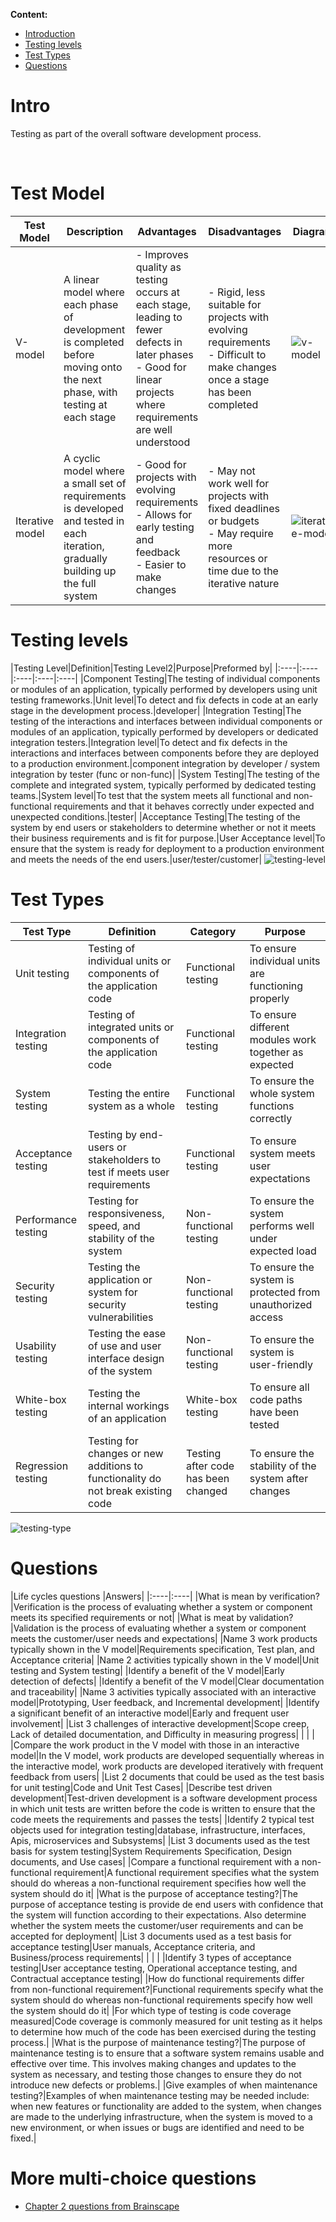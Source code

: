 **Content:**
 - [Introduction](#9)
 - [Testing levels](#2)
 - [Test Types](#3)
 - [Questions](#4)

# Intro
 <a id="9"></a>
Testing as part of the overall software development process.





     
     
<br>


# Test Model 
 <a id="1"></a>

|Test Model | Description | Advantages            | Disadvantages                 |Diagram|
|-----------|-------------|-----------------------|-------------------------------|-------|
| V-model | A linear model where each phase of development is completed before moving onto the next phase, with testing at each stage | - Improves quality as testing occurs at each stage, leading to fewer defects in later phases<br>- Good for linear projects where requirements are well understood | - Rigid, less suitable for projects with evolving requirements<br>- Difficult to make changes once a stage has been completed | ![v-model](https://www.tutorialscampus.com/sdlc/img/v-model.png "v-model")|
| Iterative model | A cyclic model where a small set of requirements is developed and tested in each iteration, gradually building up the full system | - Good for projects with evolving requirements<br>- Allows for early testing and feedback<br>- Easier to make changes | - May not work well for projects with fixed deadlines or budgets<br>- May require more resources or time due to the iterative nature | ![iterative-model](https://wishdesk.com/sites/default/files/inline-images/itterative-design-process.jpg "iterative-model")|


<!-- <img src="https://www.tutorialscampus.com/sdlc/img/v-model.png"  width="150" height="150"
     alt="v-model"
     style="float: left; margin-right: 10px;" />
<img src="https://www.researchgate.net/publication/338710620/figure/fig4/AS:849628610166790@1579578654482/SDLC-Iterative-Model-2.jpg"   
    width="350" height="150"
     alt="iterative-model"
     style=" margin-right: 10px;" /> -->

# Testing levels
 <a id="2"></a>
|Testing Level|Definition|Testing Level2|Purpose|Preformed by|
|:----|:----|:----|:----|:----|
|Component Testing|The testing of individual components or modules of an application, typically performed by developers using unit testing frameworks.|Unit level|To detect and fix defects in code at an early stage in the development process.|developer|
|Integration Testing|The testing of the interactions and interfaces between individual components or modules of an application, typically performed by developers or dedicated integration testers.|Integration level|To detect and fix defects in the interactions and interfaces between components before they are deployed to a production environment.|component integration by developer / system integration by tester (func or non-func)|
|System Testing|The testing of the complete and integrated system, typically performed by dedicated testing teams.|System level|To test that the system meets all functional and non-functional requirements and that it behaves correctly under expected and unexpected conditions.|tester|
|Acceptance Testing|The testing of the system by end users or stakeholders to determine whether or not it meets their business requirements and is fit for purpose.|User Acceptance level|To ensure that the system is ready for deployment to a production environment and meets the needs of the end users.|user/tester/customer|
![testing-level](https://www.softwaretestingclass.com/wp-content/uploads/2012/09/levels-of-testing.jpg "testing-level")

# Test Types
 <a id="3"></a>

| Test Type | Definition | Category | Purpose |
|-----------|------------|----------|---------|
| Unit testing | Testing of individual units or components of the application code | Functional testing | To ensure individual units are functioning properly |
| Integration testing | Testing of integrated units or components of the application code | Functional testing | To ensure different modules work together as expected |
| System testing | Testing the entire system as a whole | Functional testing | To ensure the whole system functions correctly |
| Acceptance testing | Testing by end-users or stakeholders to test if meets user requirements | Functional testing | To ensure system meets user expectations |
| Performance testing | Testing for responsiveness, speed, and stability of the system | Non-functional testing | To ensure the system performs well under expected load |
| Security testing | Testing the application or system for security vulnerabilities | Non-functional testing | To ensure the system is protected from unauthorized access |
| Usability testing | Testing the ease of use and user interface design of the system | Non-functional testing | To ensure the system is user-friendly |
| White-box testing | Testing the internal workings of an application | White-box testing | To ensure all code paths have been tested |
| Regression testing | Testing for changes or new additions to functionality do not break existing code | Testing after code has been changed | To ensure the stability of the system after changes |
![testing-type](https://qph.cf2.quoracdn.net/main-qimg-ad4946a45fa55aa801f397b2009371cc "testing-type")



# Questions 
<a id="4"></a>
|Life cycles questions |Answers|
|:----|:----|
|What is mean by verification?|Verification is the process of evaluating whether a system or component meets its specified requirements or not|
|What is meat by validation?|Validation is the process of evaluating whether a system or component meets the customer/user needs and expectations|
|Name 3 work products typically shown in the V model|Requirements specification, Test plan, and Acceptance criteria|
|Name 2 activities typically shown in the V model|Unit testing and System testing|
|Identify a benefit of the V model|Early detection of defects|
|Identify a benefit of the V model|Clear documentation and traceability|
|Name 3 activities typically associated with an interactive model|Prototyping, User feedback, and Incremental development|
|Identify a significant benefit of an interactive model|Early and frequent user involvement|
|List 3 challenges of interactive development|Scope creep, Lack of detailed documentation, and Difficulty in measuring progress|
| | |
|Compare the work product in the V model with those in an interactive model|In the V model, work products are developed sequentially whereas in the interactive model, work products are developed iteratively with frequent feedback from users|
|List 2 documents that could be used as the test basis for unit testing|Code and Unit Test Cases|
|Describe test driven development|Test-driven development is a software development process in which unit tests are written before the code is written to ensure that the code meets the requirements and passes the tests|
|Identify 2 typical test objects used for integration testing|database, infrastructure, interfaces, Apis, microservices and Subsystems|
|List 3 documents used as the test basis for system testing|System Requirements Specification, Design documents, and Use cases|
|Compare a functional requirement with a non-functional requirement|A functional requirement specifies what the system should do whereas a non-functional requirement specifies how well the system should do it|
|What is the purpose of acceptance testing?|The purpose of acceptance testing is provide de end users with confidence that the system will function according to their expectations. Also determine whether the system meets the customer/user requirements and can be accepted for deployment|
|List 3 documents used as a test basis for acceptance testing|User manuals, Acceptance criteria, and Business/process requirements|
| | |
|Identify 3 types of acceptance testing|User acceptance testing, Operational acceptance testing, and Contractual acceptance testing|
|How do functional requirements differ from non-functional requirement?|Functional requirements specify what the system should do whereas non-functional requirements specify how well the system should do it|
|For which type of testing is code coverage measured|Code coverage is commonly measured for unit testing as it helps to determine how much of the code has been exercised during the testing process.|
|What is the purpose of maintenance testing?|The purpose of maintenance testing is to ensure that a software system remains usable and effective over time. This involves making changes and updates to the system as necessary, and testing those changes to ensure they do not introduce new defects or problems.|
|Give examples of when maintenance testing?|Examples of when maintenance testing may be needed include: when new features or functionality are added to the system, when changes are made to the underlying infrastructure, when the system is moved to a new environment, or when issues or bugs are identified and need to be fixed.|

# More multi-choice questions
 - [Chapter 2 questions from Brainscape](https://www.brainscape.com/flashcards/chapter-2-testin-throughout-the-software-8232116/packs/13921566)
